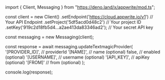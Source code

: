 import { Client, Messaging } from "https://deno.land/x/appwrite/mod.ts";

const client = new Client()
    .setEndpoint('https://cloud.appwrite.io/v1') // Your API Endpoint
    .setProject('5df5acd0d48c2') // Your project ID
    .setKey('919c2d18fb5d4...a2ae413da83346ad2'); // Your secret API key

const messaging = new Messaging(client);

const response = await messaging.updateTextmagicProvider(
    '[PROVIDER_ID]', // providerId
    '[NAME]', // name (optional)
    false, // enabled (optional)
    '[USERNAME]', // username (optional)
    '[API_KEY]', // apiKey (optional)
    '[FROM]' // from (optional)
);

console.log(response);
